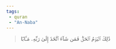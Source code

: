 ```yaml
---
tags: 
 - quran 
 - "An-Naba"
---
```


> ذَٰلِكَ ٱلۡيَوۡمُ ٱلۡحَقُّۖ فَمَن شَآءَ ٱتَّخَذَ إِلَىٰ رَبِّهِۦ مَـَٔابًا
